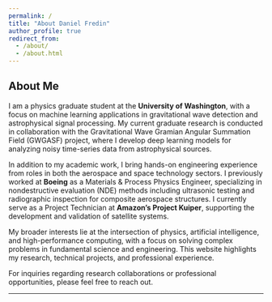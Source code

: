 ```yaml
---
permalink: /
title: "About Daniel Fredin"
author_profile: true
redirect_from: 
  - /about/
  - /about.html
---
```


## About Me  

I am a physics graduate student at the **University of Washington**, with a focus on machine learning applications in gravitational wave detection and astrophysical signal processing. My current graduate research is conducted in collaboration with the Gravitational Wave Gramian Angular Summation Field (GWGASF) project, where I develop deep learning models for analyzing noisy time-series data from astrophysical sources.  

In addition to my academic work, I bring hands-on engineering experience from roles in both the aerospace and space technology sectors. I previously worked at **Boeing** as a Materials & Process Physics Engineer, specializing in nondestructive evaluation (NDE) methods including ultrasonic testing and radiographic inspection for composite aerospace structures. I currently serve as a Project Technician at **Amazon’s Project Kuiper**, supporting the development and validation of satellite systems.  

My broader interests lie at the intersection of physics, artificial intelligence, and high-performance computing, with a focus on solving complex problems in fundamental science and engineering. This website highlights my research, technical projects, and professional experience.  

For inquiries regarding research collaborations or professional opportunities, please feel free to reach out.  

---
